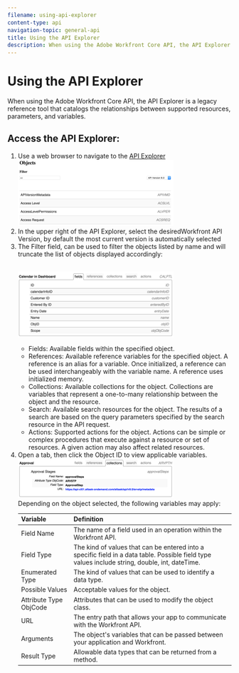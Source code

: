 ```yaml
---
filename: using-api-explorer
content-type: api
navigation-topic: general-api
title: Using the API Explorer
description: When using the Adobe Workfront Core API, the API Explorer is a legacy reference tool that catalogs the relationships between supported resources, parameters, and variables.
---
```


# Using the API Explorer

When using the Adobe Workfront Core API, the API Explorer is a legacy reference tool that catalogs the relationships between supported resources, parameters, and variables.

## Access the API Explorer:

<ol> 
 <li value="1">Use a web browser to navigate to the <a href="https://one.workfront.com/s/api-explorer" target="_blank">API Explorer</a> <br><img src="assets/mceclip1-350x149.png" style="width: 350;height: 149;"></li> 
 <li value="2">In the upper right of the API Explorer, select the desiredWorkfront <span class="bold">API Version</span>, by default the most current version is automatically selected</li> 
 <li value="3"> The <span class="bold">Filter</span> field, can be used to filter the objects listed by name and will truncate the list of objects displayed accordingly:<p><br><img src="assets/mceclip2-350x147.png" style="width: 350;height: 147;"></p>
  <ul>
   <li><span class="bold">Fields</span>: Available fields within the specified object.</li>
   <li><span class="bold">References</span>: Available reference variables for the specified object. A reference is an alias for a variable. Once initialized, a reference can be used interchangeably with the variable name. A reference uses initialized memory.</li>
   <li><span class="bold">Collections</span>: Available collections for the object. Collections are variables that represent a one-to-many relationship between the object and the resource.</li>
   <li><span class="bold">Search</span>: Available search resources for the object. The results of a search are based on the query parameters specified by the search resource in the API request.</li>
   <li><span class="bold">Actions</span>: Supported actions for the object. Actions can be simple or complex procedures that execute against a resource or set of resources. A given action may also affect related resources.</li>
  </ul></li> 
 <li value="4">Open a tab, then click the Object ID to view applicable variables.<br><img src="assets/approval-350x89.png" style="width: 350;height: 89;"><br>Depending on the object selected, the following variables may apply:<br>
  <table cellspacing="15">
   <col>
   <col>
   <thead>
    <tr>
     <th>Variable</th>
     <th>Definition</th>
    </tr>
   </thead>
   <tbody>
    <tr>
     <td>Field Name</td>
     <td>The name of a field used in an operation within the Workfront API.</td>
    </tr>
    <tr>
     <td>Field Type</td>
     <td>The kind of values that can be entered into a specific field in a data table. Possible field type values include string, double, int, dateTime.</td>
    </tr>
    <tr>
     <td>Enumerated Type</td>
     <td>The kind of values that can be used to identify a data type.</td>
    </tr>
    <tr>
     <td>Possible Values</td>
     <td>Acceptable values for the object.</td>
    </tr>
    <tr>
     <td>Attribute Type ObjCode</td>
     <td>Attributes that can be used to modify the object class.</td>
    </tr>
    <tr>
     <td>URL</td>
     <td>The entry path that allows your app to communicate with the Workfront API.</td>
    </tr>
    <tr>
     <td>Arguments</td>
     <td>The object's variables that can be passed between your application and Workfront.</td>
    </tr>
    <tr>
     <td>Result Type</td>
     <td>Allowable data types that can be returned from a method.</td>
    </tr>
   </tbody>
  </table></li> 
</ol>

